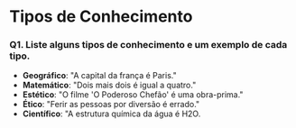 # Tipos de Conhecimento

### Q1. Liste alguns tipos de conhecimento e um exemplo de cada tipo.

- **Geográfico**: "A capital da frança é Paris."
- **Matemático**: "Dois mais dois é igual a quatro."
- **Estético**: "O filme 'O Poderoso Chefão' é uma obra-prima."
- **Ético**: "Ferir as pessoas por diversão é errado."
- **Científico**: "A estrutura química da água é H2O.
